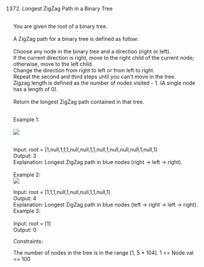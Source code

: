 1372. Longest ZigZag Path in a Binary Tree<br>
<br>
You are given the root of a binary tree.<br>
<br>
A ZigZag path for a binary tree is defined as follow:<br>
<br>
Choose any node in the binary tree and a direction (right or left).<br>
If the current direction is right, move to the right child of the current node; otherwise, move to the left child.<br>
Change the direction from right to left or from left to right.<br>
Repeat the second and third steps until you can't move in the tree.<br>
Zigzag length is defined as the number of nodes visited - 1. (A single node has a length of 0).<br>
<br>
Return the longest ZigZag path contained in that tree.<br>
<br>
 
Example 1:<br>
<br>
<img src="![image](https://user-images.githubusercontent.com/124197263/233087128-475666b7-def0-48e0-bc96-de6b643339b0.png)">

<br>
Input: root = [1,null,1,1,1,null,null,1,1,null,1,null,null,null,1,null,1]<br>
Output: 3<br>
Explanation: Longest ZigZag path in blue nodes (right -> left -> right).<br>
<br>
Example 2:<br>
<img src="![image](https://user-images.githubusercontent.com/124197263/233087288-8269807c-7b29-4059-a645-ce88923d429a.png)">
<br>

Input: root = [1,1,1,null,1,null,null,1,1,null,1]<br>
Output: 4<br>
Explanation: Longest ZigZag path in blue nodes (left -> right -> left -> right).<br>
Example 3:<br>
<br>
Input: root = [1]<br>
Output: 0<br>
 

Constraints:

The number of nodes in the tree is in the range [1, 5 * 104].
1 <= Node.val <= 100
